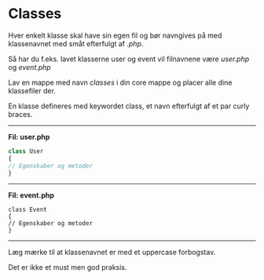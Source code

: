 # Classes
Hver enkelt klasse skal have sin egen fil og bør navngives på med klassenavnet med småt efterfulgt af *.php*. 

Så har du f.eks. lavet klasserne user og event vil filnavnene være *user.php* og *event.php*

Lav en mappe med navn *classes* i din core mappe og placer alle dine klassefiler der.

En klasse defineres med keywordet class, et navn efterfulgt af et par curly braces. 
___
**Fil: user.php**
```php
class User 
{
// Egenskaber og metoder
}
```
___
**Fil: event.php**
```
class Event 
{
// Egenskaber og metoder
}
```
___
Læg mærke til at klassenavnet er med et uppercase forbogstav. 

Det er ikke et must men god praksis.
